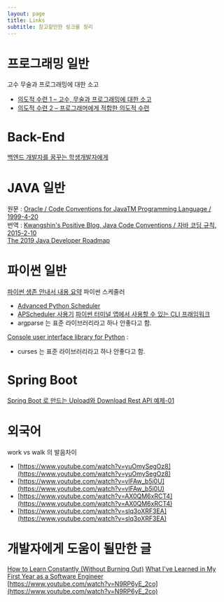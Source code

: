 ```yaml
---
layout: page
title: Links
subtitle: 참고할만한 링크를 정리
---
```


# 프로그래밍 일반
고수 무술과 프로그래밍에 대한 소고
- [의도적 수련 1 – 고수, 무술과 프로그래밍에 대한 소고](https://blog.insightbook.co.kr/2018/12/10/%EC%9D%98%EB%8F%84%EC%A0%81-%EC%88%98%EB%A0%A8-1-%EA%B3%A0%EC%88%98-%EB%AC%B4%EC%88%A0%EA%B3%BC-%ED%94%84%EB%A1%9C%EA%B7%B8%EB%9E%98%EB%B0%8D%EC%97%90-%EB%8C%80%ED%95%9C-%EC%86%8C%EA%B3%A0/)  
- [의도적 수련 2 – 프로그래머에게 적합한 의도적 수련](https://blog.insightbook.co.kr/2018/12/06/%ec%9d%98%eb%8f%84%ec%a0%81-%ec%88%98%eb%a0%a8-2-%ed%94%84%eb%a1%9c%ea%b7%b8%eb%9e%98%eb%a8%b8%ec%97%90%ea%b2%8c-%ec%a0%81%ed%95%a9%ed%95%9c-%ec%9d%98%eb%8f%84%ec%a0%81-%ec%88%98%eb%a0%a8/)

# Back-End
[백엔드 개발자를 꿈꾸는 학생개발자에게](https://d2.naver.com/news/3435170?fbclid=IwAR0Z-RsK8Ui8h5CHUG8awlmEFD7S24RF9Cpi54dVEEYR-7z7hOueBKYn58M)

# JAVA 일반  
원문 : [Oracle / Code Conventions for JavaTM Programming Language / 1999-4-20](https://www.oracle.com/technetwork/java/javase/documentation/codeconvtoc-136057.html)  
번역 : [Kwangshin's Positive Blog, Java Code Conventions / 자바 코딩 규칙, 2015-2-10](http://kwangshin.pe.kr/blog/java-code-conventions-%EC%9E%90%EB%B0%94-%EC%BD%94%EB%94%A9-%EA%B7%9C%EC%B9%99/)  
[The 2019 Java Developer Roadmap](https://dzone.com/articles/the-2019-java-developer-roadmap?utm_medium=feed&utm_source=feedpress.me&utm_campaign=Feed:%20dzone%2Fjava)

# 파이썬 일반  
[파이썬 생존 안내서 내용 요약](https://naudhizb.tistory.com/804)
파이썬 스케줄러  
- [Advanced Python Scheduler](https://apscheduler.readthedocs.io/en/latest/index.html)
- [APScheduler 사용기](http://tomining.tistory.com/138)
[파이썬 터미널 앱에서 사용할 수 있는 CLI 프래임워크](http://click.pocoo.org)
- argparse 는 표준 라이브러리라고 하나 안좋다고 함.

[Console user interface library for Python](http://urwid.org/) : 
- curses 는 표준 라이브러리라고 하나  안좋다고 함.

# Spring Boot
[Spring Boot 로 만드는 Upload와 Download Rest API 예제-01](https://pangsblog.tistory.com/68?category=807782)


# 외국어
work vs walk 의 발음차이  
- [https://www.youtube.com/watch?v=yuOmySegOz8](https://www.youtube.com/watch?v=yuOmySegOz8)  
- [https://www.youtube.com/watch?v=vIFAw_b5i0U](https://www.youtube.com/watch?v=vIFAw_b5i0U)  
- [https://www.youtube.com/watch?v=AX0QM6xRCT4](https://www.youtube.com/watch?v=AX0QM6xRCT4)  
- [https://www.youtube.com/watch?v=slq3oXRF3EA](https://www.youtube.com/watch?v=slq3oXRF3EA)

# 개발자에게 도움이 될만한 글
[How to Learn Constantly (Without Burning Out)](https://www.freecodecamp.org/news/how-to-constantly-learn-without-burning-out/)
[What I've Learned in My First Year as a Software Engineer](https://www.freecodecamp.org/news/my-first-year-as-a-software-engineer/)  
[https://www.youtube.com/watch?v=N9RP6yE_2co](https://www.youtube.com/watch?v=N9RP6yE_2co)

